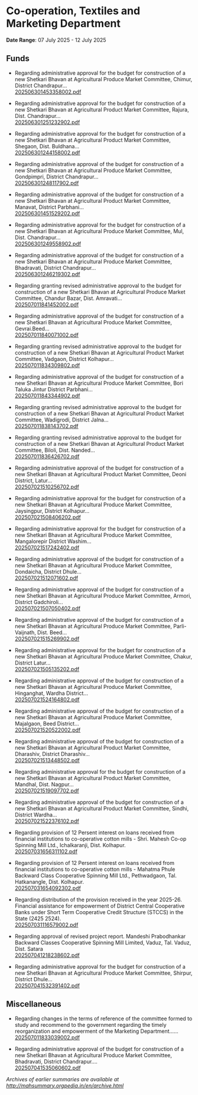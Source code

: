 # Co-operation, Textiles and Marketing Department

**Date Range**: 07 July 2025 - 12 July 2025


## Funds
- Regarding administrative approval for the budget for construction of a new Shetkari Bhavan at Agricultural Produce Market Committee, Chimur, District Chandrapur...\
  [202506301453358002.pdf](https://gr.maharashtra.gov.in/Site/Upload/Government%20Resolutions/English/202506301453358002.pdf)

- Regarding administrative approval for the budget for construction of a new Shetkari Bhavan at Agricultural Product Market Committee, Rajura, Dist. Chandrapur...\
  [202506301251232902.pdf](https://gr.maharashtra.gov.in/Site/Upload/Government%20Resolutions/English/202506301251232902.pdf)

- Regarding administrative approval for the budget for construction of a new Shetkari Bhavan at Agricultural Product Market Committee, Shegaon, Dist. Buldhana...\
  [202506301244158002.pdf](https://gr.maharashtra.gov.in/Site/Upload/Government%20Resolutions/English/202506301244158002.pdf)

- Regarding administrative approval of the budget for construction of a new Shetkari Bhavan at Agricultural Produce Market Committee, Gondpimpri, District Chandrapur...\
  [202506301248117902.pdf](https://gr.maharashtra.gov.in/Site/Upload/Government%20Resolutions/English/202506301248117902.pdf)

- Regarding administrative approval of the budget for construction of a new Shetkari Bhavan at Agricultural Product Market Committee, Manavat, District Parbhani...\
  [202506301451529202.pdf](https://gr.maharashtra.gov.in/Site/Upload/Government%20Resolutions/English/202506301451529202.pdf)

- Regarding administrative approval for the budget for construction of a new Shetkari Bhavan at Agricultural Produce Market Committee, Mul, Dist. Chandrapur...\
  [202506301249558902.pdf](https://gr.maharashtra.gov.in/Site/Upload/Government%20Resolutions/English/202506301249558902.pdf)

- Regarding administrative approval of the budget for construction of a new Shetkari Bhavan at Agricultural Produce Market Committee, Bhadravati, District Chandrapur...\
  [202506301246219302.pdf](https://gr.maharashtra.gov.in/Site/Upload/Government%20Resolutions/English/202506301246219302.pdf)

- Regarding granting revised administrative approval to the budget for construction of a new Shetkari Bhavan at Agricultural Produce Market Committee, Chandur Bazar, Dist. Amravati...\
  [202507011841452002.pdf](https://gr.maharashtra.gov.in/Site/Upload/Government%20Resolutions/English/202507011841452002.pdf)

- Regarding administrative approval of the budget for construction of a new Shetkari Bhavan at Agricultural Produce Market Committee, Gevrai.Beed...\
  [202507011840071002.pdf](https://gr.maharashtra.gov.in/Site/Upload/Government%20Resolutions/English/202507011840071002.pdf)

- Regarding granting revised administrative approval to the budget for construction of a new Shetkari Bhavan at Agricultural Product Market Committee, Vadgaon, District Kolhapur...\
  [202507011834309802.pdf](https://gr.maharashtra.gov.in/Site/Upload/Government%20Resolutions/English/202507011834309802.pdf)

- Regarding administrative approval of the budget for construction of a new Shetkari Bhavan at Agricultural Produce Market Committee, Bori Taluka Jintur District Parbhani...\
  [202507011843344902.pdf](https://gr.maharashtra.gov.in/Site/Upload/Government%20Resolutions/English/202507011843344902.pdf)

- Regarding granting revised administrative approval to the budget for construction of a new Shetkari Bhavan at Agricultural Product Market Committee, Wadigrodi, District Jalna...\
  [202507011838143702.pdf](https://gr.maharashtra.gov.in/Site/Upload/Government%20Resolutions/English/202507011838143702.pdf)

- Regarding granting revised administrative approval to the budget for construction of a new Shetkari Bhavan at Agricultural Product Market Committee, Biloli, Dist. Nanded...\
  [202507011836426702.pdf](https://gr.maharashtra.gov.in/Site/Upload/Government%20Resolutions/English/202507011836426702.pdf)

- Regarding administrative approval of the budget for construction of a new Shetkari Bhavan at Agricultural Product Market Committee, Deoni District, Latur...\
  [202507021510256702.pdf](https://gr.maharashtra.gov.in/Site/Upload/Government%20Resolutions/English/202507021510256702.pdf)

- Regarding administrative approval for the budget for construction of a new Shetkari Bhavan at Agricultural Produce Market Committee, Jaysingpur, District Kolhapur...\
  [202507021508406202.pdf](https://gr.maharashtra.gov.in/Site/Upload/Government%20Resolutions/English/202507021508406202.pdf)

- Regarding administrative approval for the budget for construction of a new Shetkari Bhavan at Agricultural Produce Market Committee, Mangalorepir District Washim...\
  [202507021517242402.pdf](https://gr.maharashtra.gov.in/Site/Upload/Government%20Resolutions/English/202507021517242402.pdf)

- Regarding administrative approval of the budget for construction of a new Shetkari Bhavan at Agricultural Produce Market Committee, Dondaicha, District Dhule...\
  [202507021512071602.pdf](https://gr.maharashtra.gov.in/Site/Upload/Government%20Resolutions/English/202507021512071602.pdf)

- Regarding administrative approval of the budget for construction of a new Shetkari Bhavan at Agricultural Produce Market Committee, Armori, District Gadchiroli...\
  [202507021507050402.pdf](https://gr.maharashtra.gov.in/Site/Upload/Government%20Resolutions/English/202507021507050402.pdf)

- Regarding administrative approval of the budget for construction of a new Shetkari Bhavan at Agricultural Produce Market Committee, Parli-Vaijnath, Dist. Beed...\
  [202507021515269902.pdf](https://gr.maharashtra.gov.in/Site/Upload/Government%20Resolutions/English/202507021515269902.pdf)

- Regarding administrative approval for the budget for construction of a new Shetkari Bhavan at Agricultural Produce Market Committee, Chakur, District Latur...\
  [202507021505135202.pdf](https://gr.maharashtra.gov.in/Site/Upload/Government%20Resolutions/English/202507021505135202.pdf)

- Regarding administrative approval of the budget for construction of a new Shetkari Bhavan at Agricultural Produce Market Committee, Hinganghat, Wardha District...\
  [202507021524164802.pdf](https://gr.maharashtra.gov.in/Site/Upload/Government%20Resolutions/English/202507021524164802.pdf)

- Regarding administrative approval of the budget for construction of a new Shetkari Bhavan at Agricultural Produce Market Committee, Majalgaon, Beed District...\
  [202507021520522002.pdf](https://gr.maharashtra.gov.in/Site/Upload/Government%20Resolutions/English/202507021520522002.pdf)

- Regarding administrative approval of the budget for construction of a new Shetkari Bhavan at Agricultural Product Market Committee, Dharashiv, District Dharashiv...\
  [202507021513448502.pdf](https://gr.maharashtra.gov.in/Site/Upload/Government%20Resolutions/English/202507021513448502.pdf)

- Regarding administrative approval for the budget for construction of a new Shetkari Bhavan at Agricultural Product Market Committee, Mandhal, Dist. Nagpur...\
  [202507021519097702.pdf](https://gr.maharashtra.gov.in/Site/Upload/Government%20Resolutions/English/202507021519097702.pdf)

- Regarding administrative approval of the budget for construction of a new Shetkari Bhavan at Agricultural Product Market Committee, Sindhi, District Wardha...\
  [202507021522376102.pdf](https://gr.maharashtra.gov.in/Site/Upload/Government%20Resolutions/English/202507021522376102.pdf)

- Regarding provision of 12 Persent interest on loans received from financial institutions to co-operative cotton mills - Shri. Mahesh Co-op Spinning Mill Ltd., Ichalkaranji, Dist. Kolhapur.\
  [202507031656311102.pdf](https://gr.maharashtra.gov.in/Site/Upload/Government%20Resolutions/English/202507031656311102.pdf)

- Regarding provision of 12 Persent interest on loans received from financial institutions to co-operative cotton mills - Mahatma Phule Backward Class Cooperative Spinning Mill Ltd., Pethwadgaon, Tal. Hatkanangle, Dist. Kolhapur.\
  [202507031654092302.pdf](https://gr.maharashtra.gov.in/Site/Upload/Government%20Resolutions/English/202507031654092302.pdf)

- Regarding distribution of the provision received in the year 2025-26. Financial assistance for empowerment of District Central Cooperative Banks under Short Term Cooperative Credit Structure (STCCS) in the State (2425 2524).\
  [202507031116579002.pdf](https://gr.maharashtra.gov.in/Site/Upload/Government%20Resolutions/English/202507031116579002.pdf)

- Regarding approval of revised project report. Mandeshi Prabodhankar Backward Classes Cooperative Spinning Mill Limited, Vaduz, Tal. Vaduz, Dist. Satara\
  [202507041218238602.pdf](https://gr.maharashtra.gov.in/Site/Upload/Government%20Resolutions/English/202507041218238602.pdf)

- Regarding administrative approval for the budget for construction of a new Shetkari Bhavan at Agricultural Produce Market Committee, Shirpur, District Dhule...\
  [202507041532391402.pdf](https://gr.maharashtra.gov.in/Site/Upload/Government%20Resolutions/English/202507041532391402.pdf)

## Miscellaneous
- Regarding changes in the terms of reference of the committee formed to study and recommend to the government regarding the timely reorganization and empowerment of the Marketing Department......\
  [202507011833039002.pdf](https://gr.maharashtra.gov.in/Site/Upload/Government%20Resolutions/English/202507011833039002.pdf)

- Regarding administrative approval of the budget for construction of a new Shetkari Bhavan at Agricultural Produce Market Committee, Bhadravati, District Chandrapur....\
  [202507041535060602.pdf](https://gr.maharashtra.gov.in/Site/Upload/Government%20Resolutions/English/202507041535060602.pdf)


*Archives of earlier summaries are available at http://mahsummary.orgpedia.in/en/archive.html*